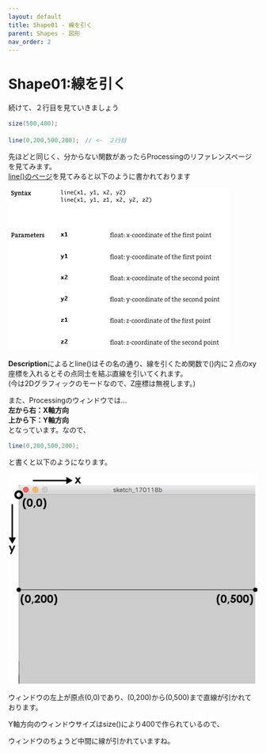 ```yaml
---
layout: default
title: Shape01 - 線を引く
parent: Shapes - 図形
nav_order: 2
---
```


# Shape01:線を引く

続けて、２行目を見ていきましょう

```java
size(500,400);

line(0,200,500,200);　// <-　２行目
```

先ほどと同じく、分からない関数があったらProcessingのリファレンスページを見てみます。  
[line\(\)のページ](https://processing.org/reference/line_.html)を見てみると以下のように書かれております

![](/assets/line_ref.png)

**Description**によるとline\(\)はその名の通り、線を引くため関数で\(\)内に２点のxy座標を入れるとその点同士を結ぶ直線を引いてくれます。  
\(今は2Dグラフィックのモードなので、Z座標は無視します。\)

また、Processingのウィンドウでは...  
**左から右：X軸方向  
上から下：Y軸方向**  
となっています。なので、

```java
line(0,200,500,200);
```

と書くと以下のようになります。

![](/assets/line_run_line.png)


ウィンドウの左上が原点\(0,0\)であり、\(0,200\)から\(0,500\)まで直線が引かれております。

Y軸方向のウィンドウサイズはsize\(\)により400で作られているので、

ウィンドウのちょうど中間に線が引かれていますね。
